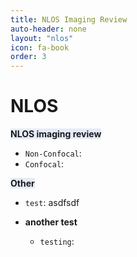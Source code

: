 ```yaml
---
title: NLOS Imaging Review
auto-header: none
layout: "nlos"
icon: fa-book
order: 3
---
```

# NLOS


<span style='background-color: #E5EBF7;'> **NLOS imaging review** </span>

- `Non-Confocal`: 
- `Confocal`: 

<span style='background-color: #E5EBF7;'> **Other** </span>

- `test`: asdfsdf


- **another test** 

  - `testing`: 

